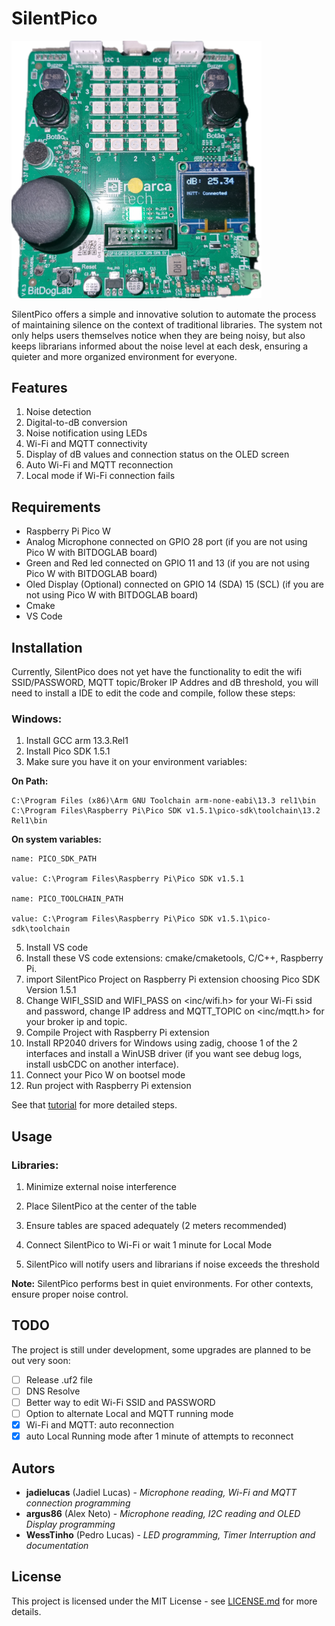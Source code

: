 # SilentPico

<img src="SilentPico.png" alt="SilentPico" width="400">

SilentPico offers a simple and innovative solution to automate the process of maintaining silence on the context of traditional libraries. The system not only helps users themselves notice when they are being noisy, but also keeps librarians informed about the noise level at each desk, ensuring a quieter and more organized environment for everyone.

## Features

1. Noise detection
2. Digital-to-dB conversion
3. Noise notification using LEDs
4. Wi-Fi and MQTT connectivity
5. Display of dB values and connection status on the OLED screen
6. Auto Wi-Fi and MQTT reconnection
7. Local mode if Wi-Fi connection fails

## Requirements

* Raspberry Pi Pico W
* Analog Microphone connected on GPIO 28 port (if you are not using Pico W with BITDOGLAB board)
* Green and Red led connected on GPIO 11 and 13 (if you are not using Pico W with BITDOGLAB board)
* Oled Display (Optional) connected on GPIO 14 (SDA) 15 (SCL) (if you are not using Pico W with BITDOGLAB board)
* Cmake
* VS Code

## Installation

Currently, SilentPico does not yet have the functionality to edit the wifi SSID/PASSWORD, MQTT topic/Broker IP Addres and dB threshold, you will need to install a IDE to edit the code and compile, follow these steps:

### Windows:

1. Install GCC arm 13.3.Rel1
2. Install Pico SDK 1.5.1
3. Make sure you have it on your environment variables:
   
**On Path:**
```
C:\Program Files (x86)\Arm GNU Toolchain arm-none-eabi\13.3 rel1\bin
C:\Program Files\Raspberry Pi\Pico SDK v1.5.1\pico-sdk\toolchain\13.2 Rel1\bin
```
**On system variables:**
```
name: PICO_SDK_PATH

value: C:\Program Files\Raspberry Pi\Pico SDK v1.5.1

name: PICO_TOOLCHAIN_PATH

value: C:\Program Files\Raspberry Pi\Pico SDK v1.5.1\pico-sdk\toolchain
```
5. Install VS code
6. Install these VS code extensions: cmake/cmaketools, C/C++, Raspberry Pi.
7. import SilentPico Project on Raspberry Pi extension choosing Pico SDK Version 1.5.1
8. Change WIFI_SSID and WIFI_PASS on <inc/wifi.h> for your Wi-Fi ssid and password, change IP address and MQTT_TOPIC on <inc/mqtt.h> for your broker ip and topic.
9. Compile Project with Raspberry Pi extension
10. Install RP2040 drivers for Windows using zadig, choose 1 of the 2 interfaces and install a WinUSB driver (if you want see debug logs, install usbCDC on another interface).
11. Connect your Pico W on bootsel mode
12. Run project with Raspberry Pi extension

See that [tutorial](https://www.youtube.com/watch?v=cMtbuvkkF5c&t=194s) for more detailed steps.

## Usage

### Libraries:

1. Minimize external noise interference

2. Place SilentPico at the center of the table

3. Ensure tables are spaced adequately (2 meters recommended)

4. Connect SilentPico to Wi-Fi or wait 1 minute for Local Mode

5. SilentPico will notify users and librarians if noise exceeds the threshold

**Note:** SilentPico performs best in quiet environments. For other contexts, ensure proper noise control.

## TODO

The project is still under development, some upgrades are planned to be out very soon:

- [ ] Release .uf2 file
- [ ] DNS Resolve
- [ ] Better way to edit Wi-Fi SSID and PASSWORD
- [ ] Option to alternate Local and MQTT running mode
- [x] Wi-Fi and MQTT: auto reconnection
- [x] auto Local Running mode after 1 minute of attempts to reconnect

## Autors

* **jadielucas** (Jadiel Lucas) - *Microphone reading, Wi-Fi and MQTT connection programming*
* **argus86** (Alex Neto) - *Microphone reading, I2C reading and OLED Display programming*
* **WessTinho** (Pedro Lucas) - *LED programming, Timer Interruption and documentation*

## License

This project is licensed under the MIT License - see [LICENSE.md](https://github.com/jadielucas/IP_Project/blob/main/LICENSE) for more details.

